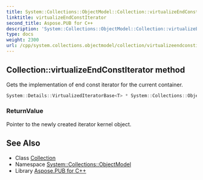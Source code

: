 ```yaml
---
title: System::Collections::ObjectModel::Collection::virtualizeEndConstIterator method
linktitle: virtualizeEndConstIterator
second_title: Aspose.PUB for C++
description: 'System::Collections::ObjectModel::Collection::virtualizeEndConstIterator method. Gets the implementation of end const iterator for the current container in C++.'
type: docs
weight: 2300
url: /cpp/system.collections.objectmodel/collection/virtualizeendconstiterator/
---
```

## Collection::virtualizeEndConstIterator method


Gets the implementation of end const iterator for the current container.

```cpp
System::Details::VirtualizedIteratorBase<T> * System::Collections::ObjectModel::Collection<T>::virtualizeEndConstIterator() const override
```


### ReturnValue

Pointer to the newly created iterator kernel object.

## See Also

* Class [Collection](../)
* Namespace [System::Collections::ObjectModel](../../)
* Library [Aspose.PUB for C++](../../../)
